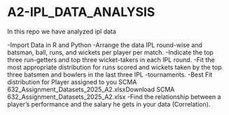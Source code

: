# A2-IPL_DATA_ANALYSIS
In this repo we have analyzed ipl data

-Import Data in R and Python
-Arrange the data IPL round-wise and batsman, ball, runs, and wickets per player per match.
-Indicate the top three run-getters and top three wicket-takers in each IPL round.
-Fit the most appropriate distribution for runs scored and wickets taken by the top three batsmen and bowlers in the last three IPL -tournaments.
-Best Fit distribution for Player assigned to you SCMA 632_Assignment_Datasets_2025_A2.xlsxDownload SCMA 632_Assignment_Datasets_2025_A2.xlsx
-Find the relationship between a player’s performance and the salary he gets in your data (Correlation).
